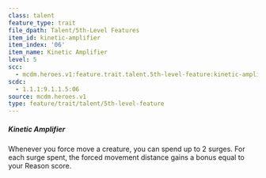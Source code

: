 ```yaml
---
class: talent
feature_type: trait
file_dpath: Talent/5th-Level Features
item_id: kinetic-amplifier
item_index: '06'
item_name: Kinetic Amplifier
level: 5
scc:
  - mcdm.heroes.v1:feature.trait.talent.5th-level-feature:kinetic-amplifier
scdc:
  - 1.1.1:9.1.1.5:06
source: mcdm.heroes.v1
type: feature/trait/talent/5th-level-feature
---
```


##### Kinetic Amplifier

Whenever you force move a creature, you can spend up to 2 surges. For each surge spent, the forced movement distance gains a bonus equal to your Reason score.

